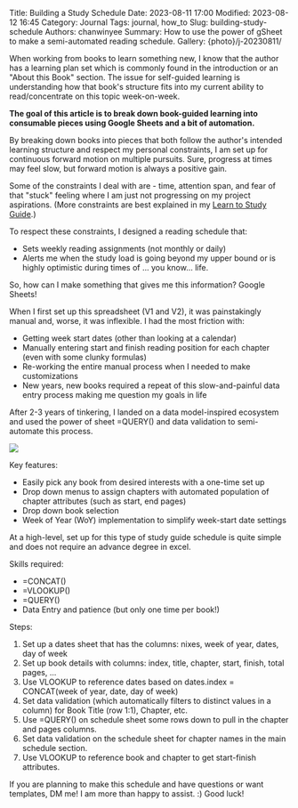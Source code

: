 Title: Building a Study Schedule
Date: 2023-08-11 17:00
Modified: 2023-08-12 16:45
Category: Journal
Tags: journal, how_to
Slug: building-study-schedule
Authors: chanwinyee
Summary: How to use the power of gSheet to make a semi-automated reading schedule.
Gallery: {photo}/j-20230811/

When working from books to learn something new, I know that the author has a learning plan set which is commonly found in the introduction or an "About this Book" section. The issue for self-guided learning is understanding how that book's structure fits into my current ability to read/concentrate on this topic week-on-week. 

**The goal of this article is to break down book-guided learning into consumable pieces using Google Sheets and a bit of automation.**

By breaking down books into pieces that both follow the author's intended learning structure and respect my personal constraints, I am set up for continuous forward motion on multiple pursuits. Sure, progress at times may feel slow, but forward motion is always a positive gain. 

Some of the constraints I deal with are - time, attention span, and fear of that "stuck" feeling where I am just not progressing on my project aspirations. (More constraints are best explained in my [Learn to Study Guide](https://docs.google.com/document/d/178_iYoByP8EPwmccpEoYohAQSfpDNdsAyH22KCCxYYg/edit?usp=sharing).)

To respect these constraints, I designed a reading schedule that:
- Sets weekly reading assignments (not monthly or daily)
- Alerts me when the study load is going beyond my upper bound or is highly optimistic during times of ... you know... life.

So, how can I make something that gives me this information? Google Sheets! 

When I first set up this spreadsheet (V1 and V2), it was painstakingly manual and, worse, it was inflexible. I had the most friction with:

- Getting week start dates (other than looking at a calendar)
- Manually entering start and finish reading position for each chapter (even with some clunky formulas)
- Re-working the entire manual process when I needed to make customizations
- New years, new books required a repeat of this slow-and-painful data entry process making me question my goals in life

After 2-3 years of tinkering, I landed on a data model-inspired ecosystem and used the power of sheet =QUERY() and data validation to semi-automate this process.

<img src="/images/inline/20230811-datamodel_reading_schedule.jpg">

Key features:

- Easily pick any book from desired interests with a one-time set up
- Drop down menus to assign chapters with automated population of chapter attributes (such as start, end pages)
- Drop down book selection
- Week of Year (WoY) implementation to simplify week-start date settings

At a high-level, set up for this type of study guide schedule is quite simple and does not require an advance degree in excel. 

Skills required:

- =CONCAT()
- =VLOOKUP()
- =QUERY()
- Data Entry and patience (but only one time per book!)

Steps:

1. Set up a dates sheet that has the columns: nixes, week of year, dates, day of week
2. Set up book details with columns: index, title, chapter, start, finish, total pages, ...
3. Use VLOOKUP to reference dates based on dates.index = CONCAT(week of year, date, day of week)
4. Set data validation (which automatically filters to distinct values in a column) for Book Title (row 1:1), Chapter, etc.
5. Use =QUERY() on schedule sheet some rows down to pull in the chapter and pages columns.
6. Set data validation on the schedule sheet for chapter names in the main schedule section.
7. Use VLOOKUP to reference book and chapter to get start-finish attributes.

If you are planning to make this schedule and have questions or want templates, DM me! I am more than happy to assist. :) Good luck!
